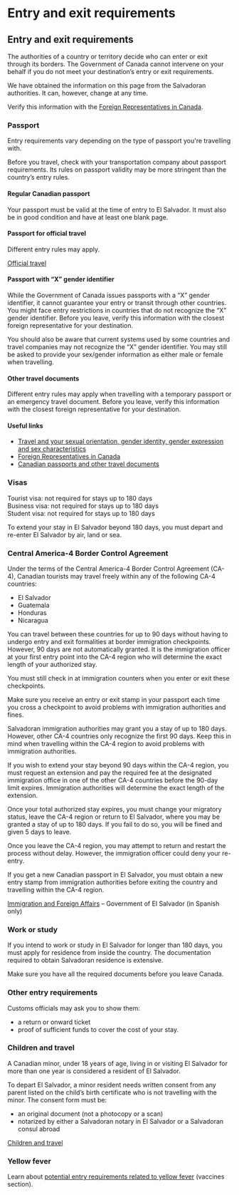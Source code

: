 # Entry and exit requirements

## Entry and exit requirements

The authorities of a country or territory decide who can enter or exit through its borders. The Government of Canada cannot intervene on your behalf if you do not meet your destination’s entry or exit requirements.

We have obtained the information on this page from the Salvadoran authorities. It can, however, change at any time.

Verify this information with the [Foreign Representatives in Canada](https://www.international.gc.ca/protocol-protocole/reps.aspx?lang=eng).

### Passport

Entry requirements vary depending on the type of passport you're travelling with.

Before you travel, check with your transportation company about passport requirements. Its rules on passport validity may be more stringent than the country’s entry rules.

#### Regular Canadian passport

Your passport must be valid at the time of entry to El Salvador. It must also be in good condition and have at least one blank page.

#### Passport for official travel

Different entry rules may apply.

[Official travel](https://www.canada.ca/en/immigration-refugees-citizenship/services/canadian-passports/official-travel.html)

#### Passport with “X” gender identifier

While the Government of Canada issues passports with a “X” gender identifier, it cannot guarantee your entry or transit through other countries. You might face entry restrictions in countries that do not recognize the “X” gender identifier. Before you leave, verify this information with the closest foreign representative for your destination.

You should also be aware that current systems used by some countries and travel companies may not recognize the “X” gender identifier. You may still be asked to provide your sex/gender information as either male or female when travelling.

#### Other travel documents

Different entry rules may apply when travelling with a temporary passport or an emergency travel document. Before you leave, verify this information with the closest foreign representative for your destination.

#### Useful links

* [Travel and your sexual orientation, gender identity, gender expression and sex characteristics](https://travel.gc.ca/travelling/health-safety/lgbt-travel)
* [Foreign Representatives in Canada](https://www.international.gc.ca/protocol-protocole/reps.aspx?lang=eng)
* [Canadian passports and other travel documents](http://www.canada.ca/passport)

### Visas

Tourist visa: not required for stays up to 180 days  
 Business visa: not required for stays up to 180 days  
 Student visa: not required for stays up to 180 days

To extend your stay in El Salvador beyond 180 days, you must depart and re-enter El Salvador by air, land or sea.

### Central America-4 Border Control Agreement

Under the terms of the Central America-4 Border Control Agreement (CA-4), Canadian tourists may travel freely within any of the following CA-4 countries:

* El Salvador
* Guatemala
* Honduras
* Nicaragua

You can travel between these countries for up to 90 days without having to undergo entry and exit formalities at border immigration checkpoints. However, 90 days are not automatically granted. It is the immigration officer at your first entry point into the CA-4 region who will determine the exact length of your authorized stay.

You must still check in at immigration counters when you enter or exit these checkpoints.

Make sure you receive an entry or exit stamp in your passport each time you cross a checkpoint to avoid problems with immigration authorities and fines.

Salvadoran immigration authorities may grant you a stay of up to 180 days. However, other CA-4 countries only recognize the first 90 days. Keep this in mind when travelling within the CA-4 region to avoid problems with immigration authorities.

If you wish to extend your stay beyond 90 days within the CA-4 region, you must request an extension and pay the required fee at the designated immigration office in one of the other CA-4 countries before the 90-day limit expires. Immigration authorities will determine the exact length of the extension.

Once your total authorized stay expires, you must change your migratory status, leave the CA-4 region or return to El Salvador, where you may be granted a stay of up to 180 days. If you fail to do so, you will be fined and given 5 days to leave.

Once you leave the CA-4 region, you may attempt to return and restart the process without delay. However, the immigration officer could deny your re-entry.

If you get a new Canadian passport in El Salvador, you must obtain a new entry stamp from immigration authorities before exiting the country and travelling within the CA-4 region.

[Immigration and Foreign Affairs](https://www.migracion.gob.sv/) – Government of El Salvador (in Spanish only)

### Work or study

If you intend to work or study in El Salvador for longer than 180 days, you must apply for residence from inside the country. The documentation required to obtain Salvadoran residence is extensive.

Make sure you have all the required documents before you leave Canada.

### Other entry requirements

Customs officials may ask you to show them:

* a return or onward ticket
* proof of sufficient funds to cover the cost of your stay.

### Children and travel

A Canadian minor, under 18 years of age, living in or visiting El Salvador for more than one year is considered a resident of El Salvador.

To depart El Salvador, a minor resident needs written consent from any parent listed on the child’s birth certificate who is not travelling with the minor. The consent form must be:

* an original document (not a photocopy or a scan)
* notarized by either a Salvadoran notary in El Salvador or a Salvadoran consul abroad

[Children and travel](http://travel.gc.ca/travelling/children)

### Yellow fever

Learn about [potential entry requirements related to yellow fever](#health) (vaccines section).